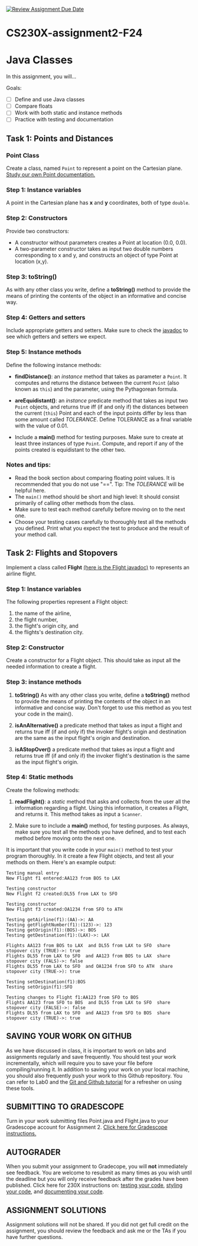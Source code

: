[![Review Assignment Due Date](https://classroom.github.com/assets/deadline-readme-button-22041afd0340ce965d47ae6ef1cefeee28c7c493a6346c4f15d667ab976d596c.svg)](https://classroom.github.com/a/sLnPfl6C)
# CS230X-assignment2-F24
# Java Classes

In this assignment, you will...

Goals:
- [ ] Define and use Java classes
- [ ] Compare floats
- [ ] Work with both static and instance methods
- [ ] Practice with testing and documentation

## Task 1: Points and Distances

### Point Class
Create a class, named <code>Point</code> to represent a point on the Cartesian plane.
[Study our own Point documentation.](https://cs.wellesley.edu/~cs230x/assignments/assign201/doc/Point.html)

### Step 1: Instance variables
A point in the Cartesian plane has **x** and **y** coordinates, both of type `double`.

### Step 2: Constructors
Provide two constructors:
* A constructor without parameters creates a Point at location (0.0, 0.0).
* A two-parameter constructor takes as input two double numbers corresponding to x and y, and constructs an object of type Point at location (x,y).

### Step 3: toString()
As with any other class you write, define a **toString()** method to provide the means of
printing the contents of the object in an informative and concise way.

### Step 4: Getters and setters
Include appropriate getters and setters. Make sure to check the [javadoc](https://cs.wellesley.edu/~cs230x/assignments/assign201/doc/Point.html) to see which getters and setters we expect.

### Step 5: Instance methods

Define the following instance methods:

* **findDistance()**: an *instance* method that takes as parameter a `Point`. It computes and returns the distance between the current `Point` (also known as <code>this</code>) and the parameter, using the Pythagorean formula.

* **areEquidistant()**: an *instance* predicate method that takes as input two `Point` objects, and returns true iff (if and only if) the distances between the current (`this`) Point and each of the input points differ by less than some amount called *TOLERANCE*. Define TOLERANCE as a final variable with the value of 0.01.

* Include a  **main()** method for testing purposes. Make sure to create at least three instances of type `Point`. Compute, and report if any of the points created is equidistant to the other two.


### Notes and tips:

* Read the book section about comparing floating point values. It is recommended that you do not use "==". Tip: The *TOLERANCE* will be helpful here.  
* The `main()` method should be short and high level: It should consist primarily of calling other methods from the class.
* Make sure to test each method carefully before moving on to the next one.
* Choose your testing cases carefully to thoroughly test all the methods you defined. Print what you expect the test to produce and the result of your method call.


## Task 2: Flights and Stopovers

Implement a class called **Flight**
[(here is the Flight javadoc)](https://cs.wellesley.edu/~cs230x/assignments/assign202/doc/Flight.html)
to represents an airline flight.

### Step 1: Instance variables
The following properties represent a Flight object:
1. the name of the airline,
2. the flight number,
3. the flight's origin city, and
4. the flights's destination city.

### Step 2: Constructor
Create a constructor for a Flight object. This should take as input all the needed information to create a flight. 

### Step 3: instance methods
1. **toString()**
As with any other class you write, define a **toString()** method to provide the means of printing the contents of the object in an informative and concise way. Don't forget to use this method as you test your code in the main().

2. **isAnAlternative()**
a predicate method that takes as input a flight and returns true iff (if and only if) the invoker flight's origin and destination are the same as the input flight's origin and destination.

3. **isAStopOver()**
a predicate method that takes as input a flight and returns true iff (if and only if) the invoker flight's destination is the same as the input flight's origin.

### Step 4: Static methods
Create the following methods:

1. **readFlight()**:
a *static* method that asks and collects from the user all the information regarding a flight. Using this information, it creates a Flight, and returns it. This method takes as input a `Scanner`.

2. Make sure to include a  **main()** method, for testing purposes. As always, make sure you test all the methods you have defined, and to test each method before moving onto the next one.

It is important that you write code in your `main()` method to test your program thoroughly. In it create a few Flight objects, and test all your methods on them. Here's an example output:

```
Testing manual entry
New Flight f1 entered:AA123 from BOS to LAX 

Testing constructor
New Flight f2 created:DL55 from LAX to SFO 

Testing constructor
New Flight f3 created:OA1234 from SFO to ATH 

Testing getAirline(f1):(AA)->: AA
Testing getFlightNumber(f1):(123)->: 123
Testing getOrigin(f1):(BOS)->: BOS
Testing getDestination(f1):(LAX)->: LAX

Flights AA123 from BOS to LAX  and DL55 from LAX to SFO  share stopover city (TRUE)->: true
Flights DL55 from LAX to SFO  and AA123 from BOS to LAX  share stopover city (FALS)->: false
Flights DL55 from LAX to SFO  and OA1234 from SFO to ATH  share stopover city (TRUE->): true

Testing setDestination(f1):BOS
Testing setOrigin(f1):SFO

Testing changes to Flight f1:AA123 from SFO to BOS
Flights AA123 from SFO to BOS  and DL55 from LAX to SFO  share stopover city (FALSE)->: false
Flights DL55 from LAX to SFO  and AA123 from SFO to BOS  share stopover city (TRUE)->: true
```

## SAVING YOUR WORK ON GITHUB
As we have discussed in class, it is important to work on labs and assignments regularly and save frequently. You should test your work incrementally, which will require you to save your file before compiling/running it. In addition to saving your work on your local machine, you should also frequently push your work to this Github repository. You can refer to Lab0 and the [Git and Github tutorial](https://github.com/CS230X-F24/github-starter-course) for a refresher on using these tools. 

## SUBMITTING TO GRADESCOPE
Turn in your work submitting files Point.java and Flight.java to your Gradescope account for Assignment 2. [Click here for Gradescope instructions.](https://docs.google.com/document/d/1zGAJrbdAhfPZVlyDP9N3MmdKXWvNo7rQqehKNM5Q0_M/edit) 

## AUTOGRADER
When you submit your assignment to Gradecope, you will **not** immediately see feedback. You are welcome to resubmit as many times as you wish until the deadline but you will only receive feedback after the grades have been published. Click here for 230X instructions on: [testing your code](https://docs.google.com/document/d/19cKOyolT8UtSfMNrVw8MGgVWS-lYgHpBs8g2Cf_8Vvc/edit#heading=h.rt39ohf1jp6s), [styling your code](https://docs.google.com/document/d/14uwj9HAjNKfFBm0ZjUpWR7jdqKSj13rudIEJaG74mPk/edit), and [documenting your code](https://docs.google.com/document/d/15uqs_NH8y2sAuLLpiZuSxlI0UsL6a8CHuWY_qcvF4B4/edit). 

## ASSIGNMENT SOLUTIONS
Assignment solutions will not be shared. If you did not get full credit on the assignment, you should review the feedback and ask me or the TAs if you have further questions.   
